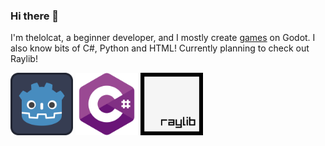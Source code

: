 ### Hi there 👋
I'm thelolcat, a beginner developer, and I mostly create [games](https://thelolcat.itch.io) on Godot. I also know bits of C#, Python and HTML! Currently planning to check out Raylib!

<!--thanks to AlessTheDev for the image inserting idea-->
<div align="left">
  <img src="https://github.com/thelolcat/thelolcat/blob/main/icon.svg" alt="Godot Engine" width="100" height="auto">
  <img src="https://github.com/AlessTheDev/AlessTheDev/blob/main/c_sharp.svg" alt="C#" width="100" height="auto">
  <img src="https://github.com/raysan5/raylib/blob/master/logo/raylib_1024x1024.png" alt="raylib" width="100" height="auto">
  
</div>
